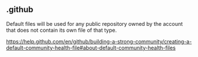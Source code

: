 .github
----

Default files will be used for any public repository owned by the account that does not contain its own file of that type.

https://help.github.com/en/github/building-a-strong-community/creating-a-default-community-health-file#about-default-community-health-files